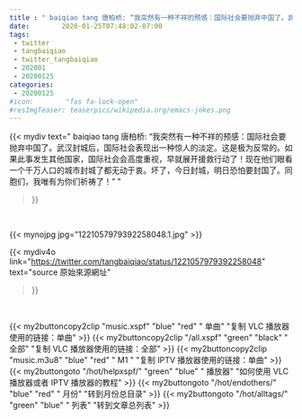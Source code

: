 ```yaml
---
title : " baiqiao tang 唐柏桥: “我突然有一种不祥的预感：国际社会要抛弃中国了。武汉封城后，国际社会表现出一种惊人的淡定。这是极为反常的。如果此事发生其他国家，国际社会会高度重视，早就展开援救行动了！现在他们眼看一个千万人口的城市封城了都无动于衷。坏了，今日封城，明日恐怕要封国了。同胞们，我唯有为你们祈祷了！”  "
date:        2020-01-25T07:48:02-07:00
tags:
 - twitter
 - tangbaiqiao
 - twitter_tangbaiqiao
 - 202001
 - 20200125
categories:
 - 20200125
#icon:        "fas fa-lock-open"
#resImgTeaser: teaserpics/wikipedia.org/emacs-jokes.png
---
```


{{< mydiv text=" baiqiao tang 唐柏桥: “我突然有一种不祥的预感：国际社会要抛弃中国了。武汉封城后，国际社会表现出一种惊人的淡定。这是极为反常的。如果此事发生其他国家，国际社会会高度重视，早就展开援救行动了！现在他们眼看一个千万人口的城市封城了都无动于衷。坏了，今日封城，明日恐怕要封国了。同胞们，我唯有为你们祈祷了！”  "
>}}
<br>


 {{< mynojpg jpg="1221057979392258048.1.jpg" >}}<br> 



{{< mydiv4o link="https://twitter.com/tangbaiqiao/status/1221057979392258048"
text="source 原始來源網址"
>}}


<br>




{{< my2buttoncopy2clip "music.xspf"        "blue"   "red"    " 单曲"  "复制 VLC 播放器使用的链接：单曲" >}} {{< my2buttoncopy2clip "/all.xspf"         "green"  "black"  " 全部"  "复制 VLC 播放器使用的链接：全部" >}} {{< my2buttoncopy2clip "music.m3u8"        "blue"   "red"    " M1 "    "复制 IPTV 播放器使用的链接：单曲" >}} {{< my2buttongoto      "/hot/helpxspf/"    "green"  "blue"   " 播放器" "如何使用 VLC 播放器或者 IPTV 播放器的教程" >}} {{< my2buttongoto      "/hot/endothers/"   "blue"   "red"    " 月份"   "转到月份总目录" >}} {{< my2buttongoto      "/hot/alltags/"     "green"  "blue"   " 列表"   "转到文章总列表" >}} 

